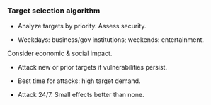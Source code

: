 ### Target selection algorithm

* Analyze targets by priority. Assess security.

* Weekdays: business/gov institutions; weekends: entertainment.

Consider economic & social impact.

* Attack new or prior targets if vulnerabilities persist.

* Best time for attacks: high target demand.

* Attack 24/7. Small effects better than none.
